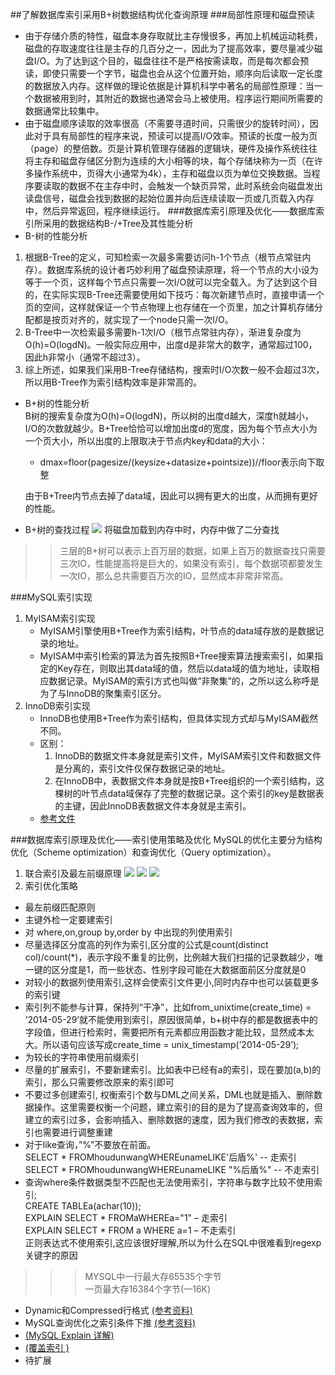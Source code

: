 ##了解数据库索引采用B+树数据结构优化查询原理
###局部性原理和磁盘预读
* 由于存储介质的特性，磁盘本身存取就比主存慢很多，再加上机械运动耗费，磁盘的存取速度往往是主存的几百分之一，因此为了提高效率，要尽量减少磁盘I/O。为了达到这个目的，磁盘往往不是严格按需读取，而是每次都会预读，即使只需要一个字节，磁盘也会从这个位置开始，顺序向后读取一定长度的数据放入内存。这样做的理论依据是计算机科学中著名的局部性原理：当一个数据被用到时，其附近的数据也通常会马上被使用。程序运行期间所需要的数据通常比较集中。
* 由于磁盘顺序读取的效率很高（不需要寻道时间，只需很少的旋转时间），因此对于具有局部性的程序来说，预读可以提高I/O效率。预读的长度一般为页（page）的整倍数。页是计算机管理存储器的逻辑块，硬件及操作系统往往将主存和磁盘存储区分割为连续的大小相等的块，每个存储块称为一页（在许多操作系统中，页得大小通常为4k），主存和磁盘以页为单位交换数据。当程序要读取的数据不在主存中时，会触发一个缺页异常，此时系统会向磁盘发出读盘信号，磁盘会找到数据的起始位置并向后连续读取一页或几页载入内存中，然后异常返回，程序继续运行。
###数据库索引原理及优化——数据库索引所采用的数据结构B-/+Tree及其性能分析
* B-树的性能分析
 1. 根据B-Tree的定义，可知检索一次最多需要访问h-1个节点（根节点常驻内存）。数据库系统的设计者巧妙利用了磁盘预读原理，将一个节点的大小设为等于一个页，这样每个节点只需要一次I/O就可以完全载入。为了达到这个目的，在实际实现B-Tree还需要使用如下技巧：每次新建节点时，直接申请一个页的空间，这样就保证一个节点物理上也存储在一个页里，加之计算机存储分配都是按页对齐的，就实现了一个node只需一次I/O。
 2. B-Tree中一次检索最多需要h-1次I/O（根节点常驻内存），渐进复杂度为O(h)=O(logdN)。一般实际应用中，出度d是非常大的数字，通常超过100，因此h非常小（通常不超过3）。
 3. 综上所述，如果我们采用B-Tree存储结构，搜索时I/O次数一般不会超过3次，所以用B-Tree作为索引结构效率是非常高的。
* B+树的性能分析  
 B树的搜索复杂度为O(h)=O(logdN)，所以树的出度d越大，深度h就越小，I/O的次数就越少。B+Tree恰恰可以增加出度d的宽度，因为每个节点大小为一个页大小，所以出度的上限取决于节点内key和data的大小：
	* dmax=floor(pagesize/(keysize+datasize+pointsize))//floor表示向下取整

    由于B+Tree内节点去掉了data域，因此可以拥有更大的出度，从而拥有更好的性能。

* B+树的查找过程
![](B+Tree(select).png)
	将磁盘加载到内存中时，内存中做了二分查找
>>三层的B+树可以表示上百万层的数据，如果上百万的数据查找只需要三次IO，性能提高将是巨大的，如果没有索引，每个数据项都要发生一次IO，那么总共需要百万次的IO，显然成本非常非常高。

###MySQL索引实现
1. MyISAM索引实现
	* MyISAM引擎使用B+Tree作为索引结构，叶节点的data域存放的是数据记录的地址。
	* MyISAM中索引检索的算法为首先按照B+Tree搜索算法搜索索引，如果指定的Key存在，则取出其data域的值，然后以data域的值为地址，读取相应数据记录。MyISAM的索引方式也叫做“非聚集”的，之所以这么称呼是为了与InnoDB的聚集索引区分。
2. InnoDB索引实现
	* InnoDB也使用B+Tree作为索引结构，但具体实现方式却与MyISAM截然不同。
	* 区别：
	  1. InnoDB的数据文件本身就是索引文件，MyISAM索引文件和数据文件是分离的，索引文件仅保存数据记录的地址。
	  2. 在InnoDB中，表数据文件本身就是按B+Tree组织的一个索引结构，这棵树的叶节点data域保存了完整的数据记录。这个索引的key是数据表的主键，因此InnoDB表数据文件本身就是主索引。
	* [参考文件](https://www.cnblogs.com/flysheet/articles/database-index-realize.html)

###数据库索引原理及优化——索引使用策略及优化
	MySQL的优化主要分为结构优化（Scheme optimization）和查询优化（Query optimization）。
1. 联合索引及最左前缀原理
![](MySQL1.png)
![](MySQL2.png)
![](MySQL3.png)
2. 索引优化策略
 * 最左前缀匹配原则
 * 主键外检一定要建索引
 * 对 where,on,group by,order by 中出现的列使用索引
 * 尽量选择区分度高的列作为索引,区分度的公式是count(distinct col)/count(*)，表示字段不重复的比例，比例越大我们扫描的记录数越少，唯一键的区分度是1，而一些状态、性别字段可能在大数据面前区分度就是0
 * 对较小的数据列使用索引,这样会使索引文件更小,同时内存中也可以装载更多的索引键
 * 索引列不能参与计算，保持列“干净”，比如from_unixtime(create_time) = ’2014-05-29’就不能使用到索引，原因很简单，b+树中存的都是数据表中的字段值，但进行检索时，需要把所有元素都应用函数才能比较，显然成本太大。所以语句应该写成create_time = unix_timestamp(’2014-05-29’);
 * 为较长的字符串使用前缀索引
 * 尽量的扩展索引，不要新建索引。比如表中已经有a的索引，现在要加(a,b)的索引，那么只需要修改原来的索引即可
 * 不要过多创建索引, 权衡索引个数与DML之间关系，DML也就是插入、删除数据操作。这里需要权衡一个问题，建立索引的目的是为了提高查询效率的，但建立的索引过多，会影响插入、删除数据的速度，因为我们修改的表数据，索引也需要进行调整重建
 * 对于like查询，”%”不要放在前面。  
	SELECT * FROMhoudunwangWHEREunameLIKE'后盾%' -- 走索引
	SELECT * FROMhoudunwangWHEREunameLIKE "%后盾%" -- 不走索引
 * 查询where条件数据类型不匹配也无法使用索引，字符串与数字比较不使用索引;    
	CREATE TABLEa(achar(10));  
	EXPLAIN SELECT * FROMaWHEREa="1" – 走索引  
	EXPLAIN SELECT * FROM a WHERE a=1 – 不走索引  
   正则表达式不使用索引,这应该很好理解,所以为什么在SQL中很难看到regexp关键字的原因


>>>MYSQL中一行最大存65535个字节  
>>一页最大存16384个字节(—16K)  
  
* Dynamic和Compressed行格式 [(参考资料)](https://www.cnblogs.com/wade-luffy/p/6289183.html) 
* MySQL查询优化之索引条件下推 [(参考资料)](https://blog.csdn.net/qq_41080850/article/details/85254922)  
* [(MySQL Explain 详解)](https://www.cnblogs.com/tufujie/p/9413852.html)  
* [(覆盖索引	)](https://www.cnblogs.com/happyflyingpig/p/7662881.html) 
* 待扩展
